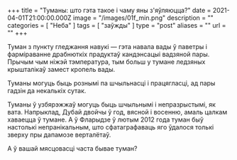+++
title = "Туманы: што гэта такое і чаму яны з'яўляюцца?"
date = 2021-04-01T21:00:00.000Z
image = "/images/01f_min.png"
description = ""
categories = [ "Неба" ]
tags = [ "заўжды" ]
type = "post"
aliases = ""
url = ""
+++

Туман з пункту гледжання навукі — гэта навала вады ў паветры і фарміраванне драбнюткіх прадуктаў кандэнсацыі вадзяной пары. Прычым чым ніжэй тэмпература, тым больш у тумане ледзяных крышталікаў замест кропель вады.

Туманы могуць быць рознымі па шчыльнасці і працягласці, ад пары гадзін да некалькіх сутак.

Туманы ў узбярэжжаў могуць быць шчыльнымі і непразрыстымі, як вата. Напрыклад, Дубай двойчы ў год, вясной і восенню, амаль цалкам хаваецца ў тумане. А ў Фларыдзе ў лютым 2012 года туман быў настолькі непранікальным, што сфатаграфаваць яго ўдалося толькі зверху пры дапамозе верталётаў.

А ў вашай мясцовасці часта бывае туман?
